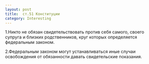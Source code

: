 ```yaml
---
layout: post
title:  ст.51 Конституции 
category: Interesting
---
```


 1.Никто не обязан свидетельствовать против себя самого, своего супруга и близких родственников, 
 круг которых определяется федеральным законом.

2.Федеральным законом могут устанавливаться иные случаи освобождения от обязанности давать 
 свидетельские показания.